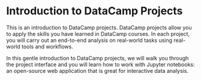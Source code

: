 # Introduction to DataCamp Projects
This is an introduction to DataCamp projects. DataCamp projects allow you to apply the skills you have learned in DataCamp courses. In each project, you will carry out an end-to-end analysis on real-world tasks using real-world tools and workflows.

In this gentle introduction to DataCamp projects, we will walk you through the project interface and you will learn how to work with Jupyter notebooks: an open-source web application that is great for interactive data analysis.
